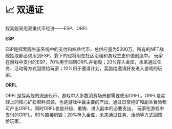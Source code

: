 # 📈 双通证

探索舰采用双重代币经济——ESP、ORFL

**ESP**&#x20;

ESP是探索舰生态系统中的支付和权益代币，总供应量为5000万。所有的NFT战舰抽取都必须用到ESP。剩下的也将用在社区治理和游戏生态价值创造中。 玩家在游戏中支付的ESP，70%用于回购ORFL并销毁；20%存入金库，未来通过任务、活动等方式回馈给玩家；10%用于邀请计划，奖励给邀请好友进入游戏的玩家。

**ORFL**&#x20;

ORFL是探索舰的流通代币，游戏中大多数消费场景都需要使用ORFL。ORFL是星球上的核心矿石燃料资源，也是游戏中最主要的产出。通过日常挖矿和副本冒险都可产出ORFL。同时ORFL也是升级、重铸、进入副本的必要支出。 玩家在游戏中支付的ORFL，80%直接销毁；20%存入金库，未来通过任务、活动等方式回馈给玩家。
